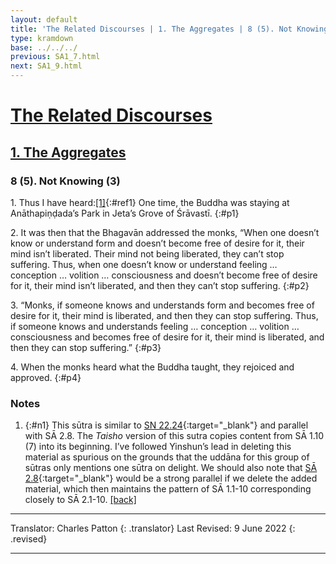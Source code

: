 ```yaml
---
layout: default
title: 'The Related Discourses | 1. The Aggregates | 8 (5). Not Knowing (3)'
type: kramdown
base: ../../../
previous: SA1_7.html
next: SA1_9.html
---
```


# [The Related Discourses](../index.html)
## [1. The Aggregates](index.html)
### 8 (5). Not Knowing (3)

1\. Thus I have heard:[\[1\]](#n1){:#ref1} One time, the Buddha was staying at Anāthapiṇḍada’s Park in Jeta’s Grove of Śrāvastī.
{:#p1}

2\. It was then that the Bhagavān addressed the monks, “When one doesn’t know or understand form and doesn’t become free of desire for it, their mind isn’t liberated. Their mind not being liberated, they can’t stop suffering. Thus, when one doesn’t know or understand feeling … conception … volition … consciousness and doesn’t become free of desire for it, their mind isn’t liberated, and then they can’t stop suffering.
{:#p2}

3\. “Monks, if someone knows and understands form and becomes free of desire for it, their mind is liberated, and then they can stop suffering. Thus, if someone knows and understands feeling … conception … volition … consciousness and becomes free of desire for it, their mind is liberated, and then they can stop suffering.”
{:#p3}

4\. When the monks heard what the Buddha taught, they rejoiced and approved.
{:#p4}

### Notes
1. {:#n1} This sūtra is similar to [SN 22.24](https://suttacentral.net/sn22.24){:target="_blank"} and parallel with SĀ 2.8. The *Taisho* version of this sutra copies content from SĀ 1.10 (7) into its beginning. I’ve followed Yinshun’s lead in deleting this material as spurious on the grounds that the uddāna for this group of sūtras only mentions one sūtra on delight. We should also note that [SĀ 2.8](../02/SA2_8.html){:target="_blank"} would be a strong parallel if we delete the added material, which then maintains the pattern of SĀ 1.1-10 corresponding closely to SĀ 2.1-10. [\[back\]](#ref1)

---

Translator: Charles Patton
{: .translator}
Last Revised: 9 June 2022
{: .revised}

---